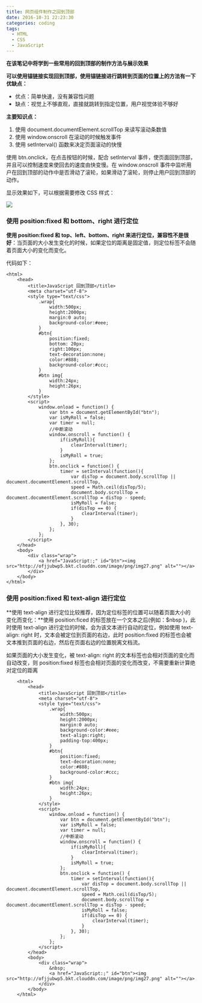 ```yaml
---
title: 网页组件制作之回到顶部
date: 2016-10-31 22:23:30
categories: coding
tags:
  - HTML
  - CSS
  - JavaScript
---
```


**在该笔记中将学到一些常用的回到顶部的制作方法与展示效果**

**可以使用锚链接实现回到顶部，使用锚链接进行跳转到页面的位置上的方法有一下优缺点：**

* 优点：简单快速，没有兼容性问题
* 缺点：视觉上不够直观，直接就跳转到指定位置，用户视觉体验不够好

**主要知识点：**

1. 使用 document.documentElement.scrollTop 来读写滚动条数值
2. 使用 window.onscroll 在滚动的时候触发事件
3. 使用 setInterval() 函数来决定页面滚动的快慢

使用 btn.onclick，在点击按钮的时候，配合 setInterval 事件，使页面回到顶部，并且可以控制速度来使回去的速度由快变慢。在 window.onscroll 事件中监听用户在回到顶部的动作中是否滑动了滚轮，如果滑动了滚轮，则停止用户回到顶部的动作。

显示效果如下，可以根据需要修改 CSS 样式：

![](http://ofjjubwp5.bkt.clouddn.com/image/png/img28.PNG)

<!--more-->

### 使用 position:fixed 和 bottom、right 进行定位

**使用 position:fixed 和 top、left、bottom、right 来进行定位，兼容性不是很好**：当页面的大小发生变化的时候，如果定位的距离是固定值，则定位标签不会随着页面大小的变化而变化。

代码如下：

	<html>
	    <head>
	        <title>JavaScript 回到顶部</title>
	        <meta charset="utf-8">
	        <style type="text/css">
	            .wrap{
	                width:500px;
	                height:2000px;
	                margin:0 auto;
	                background-color:#eee;
	            }
	            #btn{
	                position:fixed;
	                bottom: 20px;
	                right:100px;
	                text-decoration:none;
	                color:#888;
	                background-color:#ccc;
	            }
	            #btn img{
	                width:24px;
	                height:26px;
	            }
	        </style>
	        <script>
	            window.onload = function() {
	                var btn = document.getElementById("btn");
	                var isMyRoll = false;
	                var timer = null;
	                //中断滚动
	                window.onscroll = function() {
	                    if(isMyRoll){
	                        clearInterval(timer);
	                    }
	                    isMyRoll = true;
	                };
	                btn.onclick = function() {
	                    timer = setInterval(function(){
	                        var disTop = document.body.scrollTop || document.documentElement.scrollTop,
	                        speed = Math.ceil(disTop/5);
	                        document.body.scrollTop = document.documentElement.scrollTop = disTop - speed;
	                        isMyRoll = false;
	                        if(disTop == 0) {
	                            clearInterval(timer);
	                        }
	                    }, 30);
	                };
	            };
	        </script>
	    </head>
	    <body>
	        <div class="wrap">
	            <a href="JavaScript:;" id="btn"><img src="http://ofjjubwp5.bkt.clouddn.com/image/png/img27.png" alt=""></a>
	        </div>
	    </body>
	</html>



### 使用 position:fixed 和 text-align 进行定位

**使用 text-align 进行定位比较推荐，因为定位标签的位置可以随着页面大小的变化而变化：**使用 position:ficed 的标签放在一个文本之后(例如：$nbsp )，此时使用 text-align 进行定位的时候，会为该文本进行自动的定位，例如使用 text-align: right 时，文本会被定位到页面的右边，此时 position:fixed 的标签也会被文本推到页面的右边，然后在页面右边的位置脱离文档流。

如果页面的大小发生变化，被 text-align: right 的文本标签也会相对页面的变化而自动改变，则 position:fixed 标签也会相对页面的变化而改变，不需要重新计算绝对定位的距离

		<html>
		    <head>
		        <title>JavaScript 回到顶部</title>
		        <meta charset="utf-8">
		        <style type="text/css">
		            .wrap{
		                width:500px;
		                height:2000px;
		                margin:0 auto;
		                background-color:#eee;
	                    text-align:right;
	                    padding-top:400px;
		            }
		            #btn{
		                position:fixed;
		                text-decoration:none;
		                color:#888;
		                background-color:#ccc;
		            }
		            #btn img{
		                width:24px;
		                height:26px;
		            }
		        </style>
		        <script>
		            window.onload = function() {
		                var btn = document.getElementById("btn");
		                var isMyRoll = false;
		                var timer = null;
		                //中断滚动
		                window.onscroll = function() {
		                    if(isMyRoll){
		                        clearInterval(timer);
		                    }
		                    isMyRoll = true;
		                };
		                btn.onclick = function() {
		                    timer = setInterval(function(){
		                        var disTop = document.body.scrollTop || document.documentElement.scrollTop,
		                        speed = Math.ceil(disTop/5);
		                        document.body.scrollTop = document.documentElement.scrollTop = disTop - speed;
		                        isMyRoll = false;
		                        if(disTop == 0) {
		                            clearInterval(timer);
		                        }
		                    }, 30);
		                };
		            };
		        </script>
		    </head>
		    <body>
		        <div class="wrap">
	                &nbsp;
	                <a href="JavaScript:;" id="btn"><img src="http://ofjjubwp5.bkt.clouddn.com/image/png/img27.png" alt=""></a>
		        </div>
		    </body>
		</html>